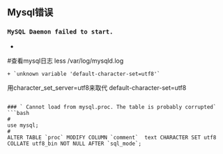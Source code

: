 ## Mysql错误

### `MySQL Daemon failed to start.`
+ ```bash
#查看mysql日志
less /var/log/mysqld.log 
```
+ `unknown variable 'default-character-set=utf8'`
```
用character_set_server=utf8来取代 default-character-set=utf8
```

### ` Cannot load from mysql.proc. The table is probably corrupted`
```bash
#
use mysql;
#
ALTER TABLE `proc` MODIFY COLUMN `comment`  text CHARACTER SET utf8 COLLATE utf8_bin NOT NULL AFTER `sql_mode`;
```


